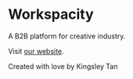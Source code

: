 # Workspacity

A B2B platform for creative industry.

Visit [our website](http://workspacity.herokuapp.com/).

Created with love by Kingsley Tan
